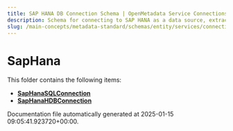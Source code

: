 ```yaml
---
title: SAP HANA DB Connection Schema | OpenMetadata Service Connections
description: Schema for connecting to SAP HANA as a data source, extracting table metadata and business objects.
slug: /main-concepts/metadata-standard/schemas/entity/services/connections/database/saphana
---
```


# SapHana

This folder contains the following items:

- [**SapHanaSQLConnection**](/main-concepts/metadata-standard/schemas/entity/services/connections/database/saphana/saphanasqlconnection)
- [**SapHanaHDBConnection**](/main-concepts/metadata-standard/schemas/entity/services/connections/database/saphana/saphanahdbconnection)


Documentation file automatically generated at 2025-01-15 09:05:41.923720+00:00.

